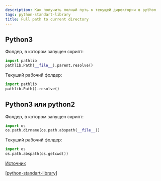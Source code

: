 ```yaml
---
description: Как получить полный путь к текущей директории в python
tags: python-standart-library
title: Full path to current directory
---
```

## Python3

Фолдер, в котором запущен скрипт:

```python
import pathlib
pathlib.Path(__file__).parent.resolve()
```

Текуший рабочий фолдер:

```python
import pathlib
pathlib.Path().resolve()
```

## Python3 или python2

Фолдер, в котором запущен скрипт:

```python
import os
os.path.dirname(os.path.abspath(__file__))
```

Текуший рабочий фолдер:

```python
import os
os.path.abspath(os.getcwd())
```

[Источник](https://stackoverflow.com/a/3430395/15966204)

[[python-standart-library]]

[//begin]: # "Autogenerated link references for markdown compatibility"
[python-standart-library]: python-standart-library "Стандартная библиотека python и полезные ресурсы"
[//end]: # "Autogenerated link references"
